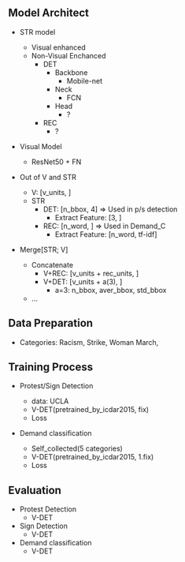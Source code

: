 ## Model Architect
- STR model
  - Visual enhanced
  - Non-Visual Enchanced
    - DET
      - Backbone
        - Mobile-net
      - Neck
        - FCN
      - Head
        - ?
    - REC
      - ?
- Visual Model
  - ResNet50 + FN


- Out of V and STR
  - V: [v_units, ]
  - STR
    - DET: [n_bbox, 4]      => Used in p/s detection
      - Extract Feature: [3, ]
    - REC: [n_word, ] => Used in Demand_C
      - Extract Feature: [n_word, tf-idf]

- Merge[STR; V]
  - Concatenate
    - V+REC: [v_units + rec_units, ]
    - V+DET: [v_units + a(3), ]
      - a=3: n_bbox, aver_bbox, std_bbox
  - ...


## Data Preparation
  - Categories: Racism, Strike, Woman March,


## Training Process
- Protest/Sign Detection
  - data: UCLA
  - V-DET(pretrained_by_icdar2015, fix)
  - Loss  

- Demand classification
  - Self_collected(5 categories)
  - V-DET(pretrained_by_icdar2015, 1.fix)
  - Loss

## Evaluation
  - Protest Detection
    - V-DET
  - Sign Detection
    - V-DET
  - Demand classification
    - V-DET
